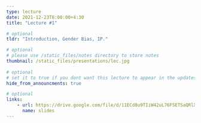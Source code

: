 ```yaml
---
type: lecture
date: 2021-12-23T8:00:00+4:30 
title: "Lecture #1"

# optional
tldr: "Introduction, Gender Bias, IP."

# optional
# please use /static_files/notes directory to store notes
thumbnail: /static_files/presentations/lec.jpg
  
# optional
# set it to true if you dont want this lecture to appear in the updates section
hide_from_announcments: true

# optional
links: 
    - url: https://drive.google.com/file/d/11ECd8u9TIiW42uL76FSETSaQRlXqD-wU/view?usp=sharing
      name: slides
---
```

<!-- Other additional contents using markdown 
**Suggested Readings:**
- [Readings 1](https://google.com)
- [Readings 2](https://google.com) -->
